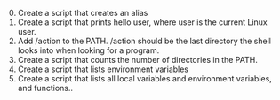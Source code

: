 0. Create a script that creates an alias 
1. Create a script that prints hello user, where user is the current Linux user. 
2. Add /action to the PATH. /action should be the last directory the shell looks into when looking for a program. 
3. Create a script that counts the number of directories in the PATH. 
4. Create a script that lists environment variables
5. Create a script that lists all local variables and environment variables, and functions.. 
